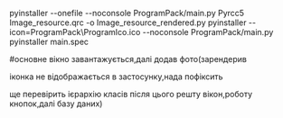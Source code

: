 pyinstaller --onefile --noconsole ProgramPack/main.py
Pyrcc5 Image_resource.qrc -o Image_resource_rendered.py
pyinstaller --icon=ProgramPack\ProgramIco.ico --noconsole ProgramPack/main.py
pyinstaller main.spec

#основне вікно завантажується,далі додав фото(зарендерив

іконка не відображається в застосунку,нада пофіксить


ще перевірить ієрархію класів 
після цього решту вікон,роботу кнопок,далі базу даних)